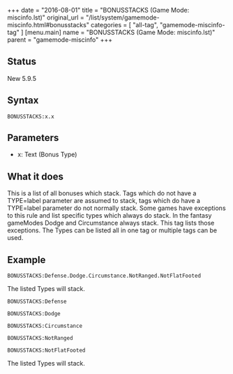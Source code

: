 +++
date = "2016-08-01"
title = "BONUSSTACKS (Game Mode: miscinfo.lst)"
original_url = "/list/system/gamemode-miscinfo.html#bonusstacks"
categories = [ "all-tag", "gamemode-miscinfo-tag" ]
[menu.main]
    name = "BONUSSTACKS (Game Mode: miscinfo.lst)"
    parent = "gamemode-miscinfo"
+++

## Status

New 5.9.5

## Syntax

`BONUSSTACKS:x.x`

## Parameters

-   x: Text (Bonus Type)



What it does
------------

This is a list of all bonuses which stack. Tags which do not have a
TYPE=label parameter are assumed to stack, tags which do have a
TYPE=label parameter do not normally stack. Some games have exceptions
to this rule and list specific types which always do stack. In the
fantasy gameModes Dodge and Circumstance always stack. This tag lists
those exceptions. The Types can be listed all in one tag or multiple
tags can be used.

Example
-------

`BONUSSTACKS:Defense.Dodge.Circumstance.NotRanged.NotFlatFooted`

The listed Types will stack.

`BONUSSTACKS:Defense`

`BONUSSTACKS:Dodge`

`BONUSSTACKS:Circumstance`

`BONUSSTACKS:NotRanged`

`BONUSSTACKS:NotFlatFooted`

The listed Types will stack.

